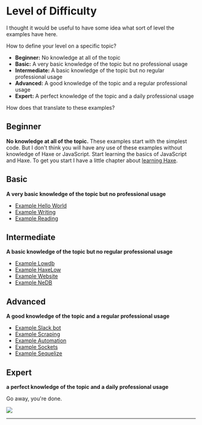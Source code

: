 # Level of Difficulty

I thought it would be useful to have some idea what sort of level the examples have here.


How to define your level on a specific topic?

- **Beginner:** No knowledge at all of the topic
- **Basic:** A very basic knowledge of the topic but no professional usage
- **Intermediate:** A basic knowledge of the topic but no regular professional usage
- **Advanced:** A good knowledge of the topic and a regular professional usage
- **Expert:** A perfect knowledge of the topic and a daily professional usage


How does that translate to these examples?

## Beginner
**No knowledge at all of the topic.**
These examples start with the simplest code.
But I don't think you will have any use of these examples without knowledge of Haxe or JavaScript.
Start learning the basics of JavaScript and Haxe.
To get you start I have a little chapter about [learning Haxe](haxe/learn-haxe.md).


## Basic
**A very basic knowledge of the topic but no professional usage**

* [Example Hello World](00helloworld/about.md)
* [Example Writing](01writing/about.md)
* [Example Reading](02reading/about.md)

## Intermediate
**A basic knowledge of the topic but no regular professional usage**

* [Example Lowdb](03lowdb/about.md)
* [Example HaxeLow](04haxelow/about.md)
* [Example Website](05website/about.md)
* [Example NeDB](06nedb/about.md)

## Advanced
**A good knowledge of the topic and a regular professional usage**

* [Example Slack bot](09slackbot/about.md)
* [Example Scraping](10scraping/about.md)
* [Example Automation](11automation/about.md)
* [Example Sockets](12socket/about.md)
* [Example Sequelize](13sequelize/about.md)


## Expert
**a perfect knowledge of the topic and a daily professional usage**

Go away, you're done.

![](https://s-media-cache-ak0.pinimg.com/originals/4b/bc/13/4bbc13ea757ccbcf384279f40b6091d4.gif)

-----
